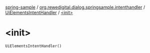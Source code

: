 [spring-sample](../../index.md) / [org.rewedigital.dialog.springsample.intenthandler](../index.md) / [UiElementsIntentHandler](index.md) / [&lt;init&gt;](./-init-.md)

# &lt;init&gt;

`UiElementsIntentHandler()`